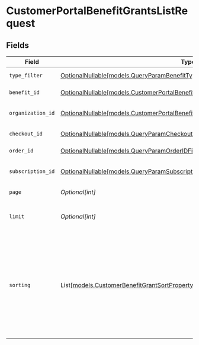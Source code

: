 # CustomerPortalBenefitGrantsListRequest


## Fields

| Field                                                                                                                                                                   | Type                                                                                                                                                                    | Required                                                                                                                                                                | Description                                                                                                                                                             |
| ----------------------------------------------------------------------------------------------------------------------------------------------------------------------- | ----------------------------------------------------------------------------------------------------------------------------------------------------------------------- | ----------------------------------------------------------------------------------------------------------------------------------------------------------------------- | ----------------------------------------------------------------------------------------------------------------------------------------------------------------------- |
| `type_filter`                                                                                                                                                           | [OptionalNullable[models.QueryParamBenefitTypeFilter]](../models/queryparambenefittypefilter.md)                                                                        | :heavy_minus_sign:                                                                                                                                                      | Filter by benefit type.                                                                                                                                                 |
| `benefit_id`                                                                                                                                                            | [OptionalNullable[models.CustomerPortalBenefitGrantsListQueryParamBenefitIDFilter]](../models/customerportalbenefitgrantslistqueryparambenefitidfilter.md)              | :heavy_minus_sign:                                                                                                                                                      | Filter by benefit ID.                                                                                                                                                   |
| `organization_id`                                                                                                                                                       | [OptionalNullable[models.CustomerPortalBenefitGrantsListQueryParamOrganizationIDFilter]](../models/customerportalbenefitgrantslistqueryparamorganizationidfilter.md)    | :heavy_minus_sign:                                                                                                                                                      | Filter by organization ID.                                                                                                                                              |
| `checkout_id`                                                                                                                                                           | [OptionalNullable[models.QueryParamCheckoutIDFilter]](../models/queryparamcheckoutidfilter.md)                                                                          | :heavy_minus_sign:                                                                                                                                                      | Filter by checkout ID.                                                                                                                                                  |
| `order_id`                                                                                                                                                              | [OptionalNullable[models.QueryParamOrderIDFilter]](../models/queryparamorderidfilter.md)                                                                                | :heavy_minus_sign:                                                                                                                                                      | Filter by order ID.                                                                                                                                                     |
| `subscription_id`                                                                                                                                                       | [OptionalNullable[models.QueryParamSubscriptionIDFilter]](../models/queryparamsubscriptionidfilter.md)                                                                  | :heavy_minus_sign:                                                                                                                                                      | Filter by subscription ID.                                                                                                                                              |
| `page`                                                                                                                                                                  | *Optional[int]*                                                                                                                                                         | :heavy_minus_sign:                                                                                                                                                      | Page number, defaults to 1.                                                                                                                                             |
| `limit`                                                                                                                                                                 | *Optional[int]*                                                                                                                                                         | :heavy_minus_sign:                                                                                                                                                      | Size of a page, defaults to 10. Maximum is 100.                                                                                                                         |
| `sorting`                                                                                                                                                               | List[[models.CustomerBenefitGrantSortProperty](../models/customerbenefitgrantsortproperty.md)]                                                                          | :heavy_minus_sign:                                                                                                                                                      | Sorting criterion. Several criteria can be used simultaneously and will be applied in order. Add a minus sign `-` before the criteria name to sort by descending order. |